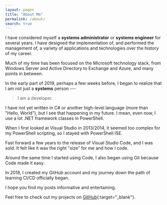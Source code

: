 ```yaml
---
layout: pages
title: "About Me"
permalink: /about/
search: true
---
```


I have considered myself a **systems administrator** or **systems engineer** for several years. I have designed the implementation of,
and performed the management of, a variety of applications and technologies over the history of my career.

Much of my time has been focused on the Microsoft technology stack, from Windows Server and Active Directory to Exchange and Azure, and many points in between.

In the early part of 2019, perhaps a few weeks before, I began to realize that I am not just a **systems** person ---

>I am a developer.

I have not yet written in C# or another high-level language (more than "Hello, World"), but I see that happening in my future.
I mean, even now, I use a lot .NET framework classes in PowerShell.

When I first looked at Visual Studio in 2013/2014, it seemed too complex for my PowerShell scripting, so I stayed with PowerShell ISE.

Fast forward a few years to the release of Visual Studio Code, and I was sold. It felt like it was the right "size" for me and how I code.

Around the same time I started using Code, I also began using Git because Code made it easy.

In 2018, I created my GitHub account and my journey down the path of learning CI/CD officially began.

I hope you find my posts informative and entertaining.

Feel free to check out my projects on [GitHub](https://github.com/thedavecarroll){:target="_blank"}.
